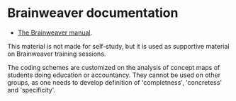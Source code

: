 # Brainweaver documentation

 * [The Brainweaver manual](Manual.md).

This material is not made for self-study, but it is used as supportive material on Brainweaver training sessions.

The coding schemes are customized on the analysis of concept maps of students doing education or accountancy.
They cannot be used on other groups, as one needs to develop definition of 'completness', 'concretess' and 'specificity'.
